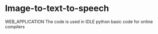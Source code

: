 # Image-to-text-to-speech
WEB_APPLICATION
The code is used in IDLE python
basic code for online compilers
